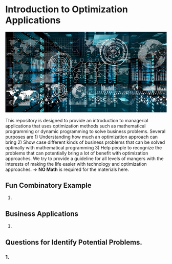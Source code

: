 # Introduction to Optimization Applications



![_](images/technology-graph.jpg)

This repository is designed to provide an introduction to managerial applications that uses optimization methods such as mathematical programming or dynamic programming to solve business problems. Several purposes are 1) Understanding how much an optimization approach can bring  2) Show case different kinds of business problems that can be solved optimally with mathematical programming 3) Help people to recognize the problems that can potentially bring a lot of benefit with optimization approaches. We try to provide a guideline for all levels of mangers with the interests of making the life easier with technology and optimization approaches. =>  **NO Math** is required for the materials here.

## Fun Combinatory Example 

1. 

## Business Applications

1. 

## Questions for Identify Potential Problems.

### 1.

